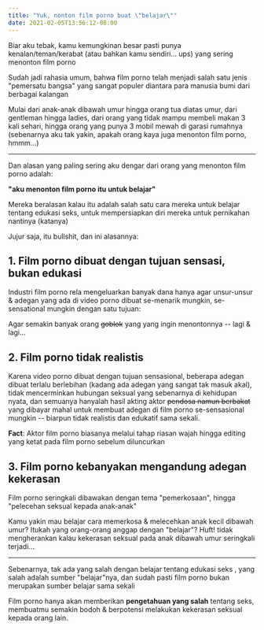 ```yaml
---
title: "Yuk, nonton film porno buat \"belajar\""
date: 2021-02-05T13:56:12-08:00
---
```


Biar aku tebak, kamu kemungkinan besar pasti punya kenalan/teman/kerabat (atau bahkan kamu sendiri... ups) yang sering menonton film porno

Sudah jadi rahasia umum, bahwa film porno telah menjadi salah satu jenis "pemersatu bangsa" yang sangat populer diantara para manusia bumi dari berbagai kalangan

Mulai dari anak-anak dibawah umur hingga orang tua diatas umur, dari gentleman hingga ladies, dari orang yang tidak mampu membeli makan 3 kali sehari, hingga orang yang punya 3 mobil mewah di garasi rumahnya (sebenarnya aku tak yakin, apakah orang kaya juga menonton film porno, hmmm...)

---

Dan alasan yang paling sering aku dengar dari orang yang menonton film porno adalah:

**"aku menonton film porno itu untuk belajar"**

Mereka beralasan kalau itu adalah salah satu cara mereka untuk belajar tentang edukasi seks, untuk mempersiapkan diri mereka untuk pernikahan nantinya (katanya)

Jujur saja, itu bullshit, dan ini alasannya:

## 1. Film porno dibuat dengan tujuan sensasi, bukan edukasi

Industri film porno rela mengeluarkan banyak dana hanya agar unsur-unsur & adegan yang ada di video porno dibuat se-menarik mungkin, se-sensational mungkin dengan satu tujuan:

Agar semakin banyak orang ~~goblok~~ yang yang ingin menontonnya -- lagi & lagi...

## 2. Film porno tidak realistis

Karena video porno dibuat dengan tujuan sensasional, beberapa adegan dibuat terlalu berlebihan (kadang ada adegan yang sangat tak masuk akal), tidak mencerminkan hubungan seksual yang sebenarnya di kehidupan nyata, dan semuanya hanyalah hasil akting aktor ~~pendosa namun berbakat~~ yang dibayar mahal untuk membuat adegan di film porno se-sensasional mungkin -- biarpun tidak realistis dan edukatif sama sekali.

**Fact**: Aktor film porno biasanya melalui tahap riasan wajah hingga editing yang ketat pada film porno sebelum diluncurkan

## 3. Film porno kebanyakan mengandung adegan kekerasan

Film porno seringkali dibawakan dengan tema "pemerkosaan", hingga "pelecehan seksual kepada anak-anak"

Kamu yakin mau belajar cara memerkosa & melecehkan anak kecil dibawah umur? Itukah yang orang-orang anggap dengan "belajar"? Huft! tidak mengherankan kalau kekerasan seksual pada anak dibawah umur seringkali terjadi...

---

Sebenarnya, tak ada yang salah dengan belajar tentang edukasi seks , yang salah adalah sumber "belajar"nya, dan sudah pasti film porno bukan merupakan sumber belajar sama sekali

Film porno hanya akan memberikan **pengetahuan yang salah** tentang seks, membuatmu semakin bodoh & berpotensi melakukan kekerasan seksual kepada orang lain.